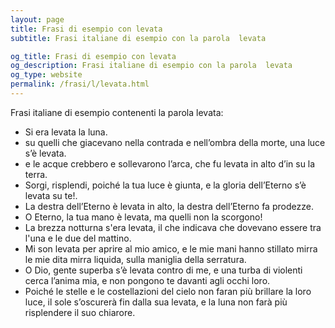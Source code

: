 ```yaml
---
layout: page
title: Frasi di esempio con levata 
subtitle: Frasi italiane di esempio con la parola  levata

og_title: Frasi di esempio con levata 
og_description: Frasi italiane di esempio con la parola  levata
og_type: website
permalink: /frasi/l/levata.html
---
```


Frasi italiane di esempio contenenti la parola levata:


- Si era levata la luna.
- su quelli che giacevano nella contrada e nell’ombra della morte, una luce s’è levata.
- e le acque crebbero e sollevarono l’arca, che fu levata in alto d’in su la terra.
- Sorgi, risplendi, poiché la tua luce è giunta, e la gloria dell’Eterno s’è levata su te!.
- La destra dell’Eterno è levata in alto, la destra dell’Eterno fa prodezze.
- O Eterno, la tua mano è levata, ma quelli non la scorgono!
- La brezza notturna s'era levata, il che indicava che dovevano essere tra l'una e le due del mattino.
- Mi son levata per aprire al mio amico, e le mie mani hanno stillato mirra le mie dita mirra liquida, sulla maniglia della serratura.
- O Dio, gente superba s’è levata contro di me, e una turba di violenti cerca l’anima mia, e non pongono te davanti agli occhi loro.
- Poiché le stelle e le costellazioni del cielo non faran più brillare la loro luce, il sole s’oscurerà fin dalla sua levata, e la luna non farà più risplendere il suo chiarore.
